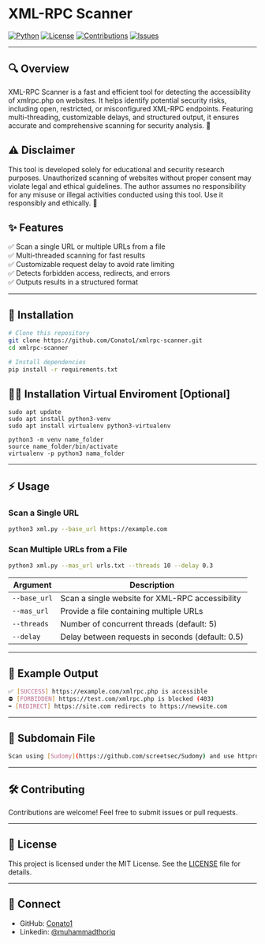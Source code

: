 # XML-RPC Scanner

[![Python](https://img.shields.io/badge/Python-3.8%2B-blue.svg)](https://www.python.org/)
[![License](https://img.shields.io/badge/License-MIT-green.svg)](LICENSE)
[![Contributions](https://img.shields.io/badge/Contributions-Welcome-orange.svg)](CONTRIBUTING.md)
[![Issues](https://img.shields.io/github/issues/yourusername/xmlrpc-scanner.svg)](https://github.com/Conato1/xmlrpc-scanner/issues)

---

## 🔍 Overview
XML-RPC Scanner is a fast and efficient tool for detecting the accessibility of xmlrpc.php on websites. It helps identify potential security risks, including open, restricted, or misconfigured XML-RPC endpoints. Featuring multi-threading, customizable delays, and structured output, it ensures accurate and comprehensive scanning for security analysis. 🚀

## ⚠️ Disclaimer
This tool is developed solely for educational and security research purposes. Unauthorized scanning of websites without proper consent may violate legal and ethical guidelines. The author assumes no responsibility for any misuse or illegal activities conducted using this tool. Use it responsibly and ethically. 🚀

## ✨ Features
✅ Scan a single URL or multiple URLs from a file  
✅ Multi-threaded scanning for fast results  
✅ Customizable request delay to avoid rate limiting  
✅ Detects forbidden access, redirects, and errors  
✅ Outputs results in a structured format  

---

## 🚀 Installation

```sh
# Clone this repository
git clone https://github.com/Conato1/xmlrpc-scanner.git
cd xmlrpc-scanner

# Install dependencies
pip install -r requirements.txt
```

## 🚀🚀 Installation Virtual Enviroment [Optional]

```
sudo apt update
sudo apt install python3-venv
sudo apt install virtualenv python3-virtualenv

python3 -m venv name_folder  
source name_folder/bin/activate  
virtualenv -p python3 nama_folder
```

---

## ⚡ Usage

### Scan a Single URL
```sh
python3 xml.py --base_url https://example.com
```

### Scan Multiple URLs from a File
```sh
python3 xml.py --mas_url urls.txt --threads 10 --delay 0.3
```

| Argument      | Description                                       |
|--------------|---------------------------------------------------|
| `--base_url` | Scan a single website for XML-RPC accessibility  |
| `--mas_url`  | Provide a file containing multiple URLs          |
| `--threads`  | Number of concurrent threads (default: 5)        |
| `--delay`    | Delay between requests in seconds (default: 0.5) |

---

## 📜 Example Output
```sh
✅ [SUCCESS] https://example.com/xmlrpc.php is accessible
⛔ [FORBIDDEN] https://test.com/xmlrpc.php is blocked (403)
➡️ [REDIRECT] https://site.com redirects to https://newsite.com
```

---

## 📁 Subdomain File
```sh
Scan using [Sudomy](https://github.com/screetsec/Sudomy) and use httprobe_subdomain.txt as the reference file for checking xmlrpc.php.
```

---

## 🛠️ Contributing
Contributions are welcome! Feel free to submit issues or pull requests.

---

## 📜 License
This project is licensed under the MIT License. See the [LICENSE](LICENSE) file for details.

---

## 🔗 Connect
- GitHub: [Conato1](https://github.com/Conato1)
- Linkedin: [@muhammadthoriq](https://www.linkedin.com/in/muhammadthoriq/)

